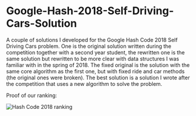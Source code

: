 # Google-Hash-2018-Self-Driving-Cars-Solution
A couple of solutions I developed for the Google Hash Code 2018 Self Driving Cars problem. One is the original solution written during the competition together with a second year student, the rewritten one is the same solution but rewritten to be more clear with data structures I was familiar with in the spring of 2018. The fixed original is the solution with the same core algorithm as the first one, but with fixed ride and car methods (the original ones were broken). The best solution is a solution I wrote after the competition that uses a new algorithm to solve the problem.

Proof of our ranking:

![Hash Code 2018 ranking](/GoogleHashCodeProof1.jpg)

